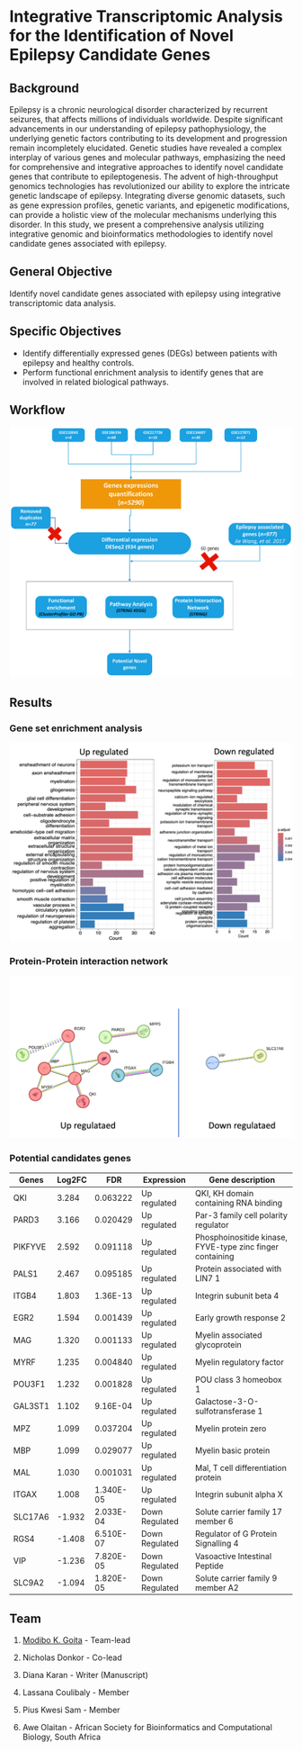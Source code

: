 # Integrative Transcriptomic Analysis for the Identification of Novel Epilepsy Candidate Genes

## Background
Epilepsy is a chronic neurological disorder characterized by recurrent seizures, that affects millions of individuals worldwide. Despite significant advancements in our understanding of epilepsy pathophysiology, the underlying genetic factors contributing to its development and progression remain incompletely elucidated. Genetic studies have revealed a complex interplay of various genes and molecular pathways, emphasizing the need for comprehensive and integrative approaches to identify novel candidate genes that contribute to epileptogenesis.
The advent of high-throughput genomics technologies has revolutionized our ability to explore the intricate genetic landscape of epilepsy. Integrating diverse genomic datasets, such as gene expression profiles, genetic variants, and epigenetic modifications, can provide a holistic view of the molecular mechanisms underlying this disorder. In this study, we present a comprehensive analysis utilizing integrative genomic and bioinformatics methodologies to identify novel candidate genes associated with epilepsy.

## General Objective
Identify novel candidate genes associated with epilepsy using integrative transcriptomic data analysis.

## Specific Objectives
- Identify differentially expressed genes (DEGs) between patients with epilepsy and healthy controls.
- Perform functional enrichment analysis to identify genes that are involved in related biological pathways.

## Workflow
![image](https://github.com/omicscodeathon/epilepsygen/blob/main/figures/Methods.jpeg?raw=true)
## Results
### Gene set enrichment analysis
![image](https://github.com/omicscodeathon/epilepsygen/blob/main/figures/GO_plot.jpg)

### Protein-Protein interaction network
![image](https://github.com/omicscodeathon/epilepsygen/blob/main/figures/Protein%20protein%20interation.png)

### Potential candidates genes
| Genes | Log2FC | FDR | Expression | Gene description|
|-------|--------|-----|------------|-----------------|
|QKI    | 3.284  | 0.063222 | Up regulated | QKI, KH domain containing RNA binding |
|PARD3 | 3.166 | 0.020429 | Up regulated | Par-3 family cell polarity regulator |
|PIKFYVE | 2.592 | 0.091118 | Up regulated | Phosphoinositide kinase, FYVE-type zinc finger containing|
|PALS1 | 2.467 | 0.095185 | Up regulated | Protein associated with LIN7 1|
|ITGB4 | 1.803 | 1.36E-13 |  Up regulated | Integrin subunit beta 4|
|EGR2 | 1.594 | 0.001439 | Up regulated | Early growth response 2|
|MAG | 1.320 | 0.001133 | Up regulated | Myelin associated glycoprotein|
|MYRF | 1.235 | 0.004840 | Up regulated | Myelin regulatory factor|
|POU3F1 | 1.232 | 0.001828 | Up regulated | POU class 3 homeobox 1|
|GAL3ST1 | 1.102 | 9.16E-04 | Up regulated | Galactose-3-O-sulfotransferase 1|
|MPZ | 1.099 | 0.037204 | Up regulated | Myelin protein zero|
|MBP | 1.099 | 0.029077 | Up regulated | Myelin basic protein|
|MAL | 1.030 | 0.001031 | Up regulated | Mal, T cell differentiation protein|
|ITGAX | 1.008 | 1.340E-05 | Up regulated | Integrin subunit alpha X|
|SLC17A6 | -1.932 | 2.033E-04 | Down Regulated | Solute carrier family 17 member 6|
|RGS4 | -1.408 | 6.510E-07 | Down Regulated | Regulator of G Protein Signalling 4|
|VIP | -1.236 | 7.820E-05 | Down Regulated | Vasoactive Intestinal Peptide|
|SLC9A2 | -1.094 | 1.820E-05 | Down Regulated |Solute carrier family 9 member A2|


## Team
1. [Modibo K. Goita](https://github.com/mkgoita) - Team-lead

1. Nicholas Donkor - Co-lead
2. Diana Karan - Writer (Manuscript)
3. Lassana Coulibaly - Member
4. Pius Kwesi Sam - Member
5. Awe Olaitan - African Society for Bioinformatics and Computational Biology, South Africa
